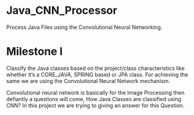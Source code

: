 # Java_CNN_Processor
Process Java Files using the Convolutional Neural Networking.

# Milestone I
Classify the Java classes based on the project/class characteristics like whether it’s a CORE_JAVA, SPRING based or JPA class. For achieving the same we are using the Convolutional Neural Network mechanism. 

Convolutional neural network is basically for the Image Processing then defiantly a questions will come, How Java Classes are classified using CNN? In this project we are trying to giving an answer for this Question. 

